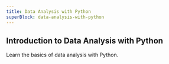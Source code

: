 ```yaml
---
title: Data Analysis with Python
superBlock: data-analysis-with-python
---
```

## Introduction to Data Analysis with Python

Learn the basics of data analysis with Python.
